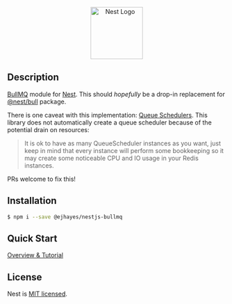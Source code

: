 <p align="center">
  <a href="http://nestjs.com/" target="blank"><img src="https://nestjs.com/img/logo-small.svg" width="120" alt="Nest Logo" /></a>
</p>

## Description

[BullMQ](https://github.com/taskforcesh/bullmq) module for [Nest](https://github.com/nestjs/nest). This should *hopefully* be a drop-in replacement for [@nest/bull](https://www.npmjs.com/package/@nestjs/bull) package.

There is one caveat with this implementation: [Queue Schedulers](https://docs.bullmq.io/guide/queuescheduler). This library does not automatically create a queue scheduler because
of the potential drain on resources:

> It is ok to have as many QueueScheduler instances as you want, just keep in mind that every instance will perform some bookkeeping so it may create some noticeable CPU and IO usage in your Redis instances.

PRs welcome to fix this!

## Installation

```bash
$ npm i --save @ejhayes/nestjs-bullmq
```

## Quick Start

[Overview & Tutorial](https://docs.nestjs.com/techniques/queues)

## License

Nest is [MIT licensed](https://github.com/nestjs/nest/blob/master/LICENSE).
